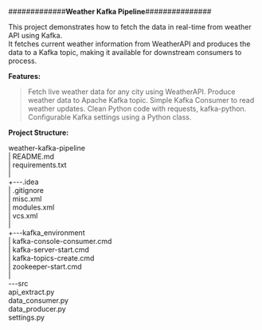 #############**Weather Kafka Pipeline**###############  

This project demonstrates how to fetch the data in real-time from weather API using Kafka.  
It fetches current weather information from WeatherAPI and produces the data to a Kafka topic, making it available for downstream consumers to process.  


  
**Features:**  
> Fetch live weather data for any city using WeatherAPI.
> Produce weather data to Apache Kafka topic.
> Simple Kafka Consumer to read weather updates.
> Clean Python code with requests, kafka-python.
> Configurable Kafka settings using a Python class.  

  

**Project Structure:**  

weather-kafka-pipeline  
|   README.md  
|   requirements.txt  
|  
+---.idea  
|       .gitignore  
|       misc.xml  
|       modules.xml  
|       vcs.xml  
|  
+---kafka_environment  
|       kafka-console-consumer.cmd  
|       kafka-server-start.cmd  
|       kafka-topics-create.cmd  
|       zookeeper-start.cmd  
|  
\---src  
        api_extract.py  
        data_consumer.py  
        data_producer.py  
        settings.py  
